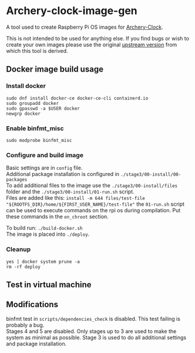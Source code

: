 # Archery-clock-image-gen

A tool used to create Raspberry Pi OS images for [Archery-Clock](https://github.com/Athwale/Archery-clock).  
  
This is not intended to be used for anything else. If you find bugs or wish to create your own images please use the original [upstream version](https://github.com/RPi-Distro/pi-gen) from which this tool is derived.

## Docker image build usage
### Install docker
```
sudo dnf install docker-ce docker-ce-cli containerd.io
sudo groupadd docker
sudo gpasswd -a $USER docker
newgrp docker
```

### Enable binfmt_misc
`sudo modprobe binfmt_misc`

### Configure and build image
Basic settings are in `config` file.  
Additional package installation is configured in `./stage3/00-install/00-packages`  
To add additional files to the image use the `./stage3/00-install/files` folder and the `./stage3/00-install/01-run.sh` script.  
Files are added like this: `install -m 644 files/test-file "${ROOTFS_DIR}/home/${FIRST_USER_NAME}/test-file"`  the `01-run.sh` script can be used to execute commands on the rpi os during compilation. Put these commands in the `on_chroot` section.  
  
To build run: `./build-docker.sh`  
The image is placed into `./deploy`.
  
### Cleanup
`yes | docker system prune -a`  
`rm -rf deploy`
 
## Test in virtual machine


## Modifications
binfmt test in `scripts/dependencies_check` is disabled. This test failing is probably a bug.  
Stages 4 and 5 are disabled. Only stages up to 3 are used to make the system as minimal as possible.
Stage 3 is used to do all additional settings and package installation.

